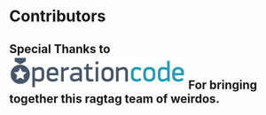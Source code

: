 # Contributors
## Special Thanks to ![OpCode Logo](/resources/small-blue-logo.png "OpCode logo") For bringing together this ragtag team of weirdos.
